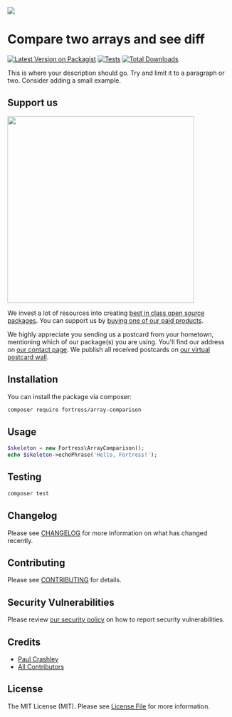 
[<img src="https://github-ads.s3.eu-central-1.amazonaws.com/support-ukraine.svg?t=1" />](https://supportukrainenow.org)

# Compare two arrays and see diff

[![Latest Version on Packagist](https://img.shields.io/packagist/v/fortress/array-comparison.svg?style=flat-square)](https://packagist.org/packages/fortress/array-comparison)
[![Tests](https://github.com/fortress/array-comparison/actions/workflows/run-tests.yml/badge.svg?branch=main)](https://github.com/fortress/array-comparison/actions/workflows/run-tests.yml)
[![Total Downloads](https://img.shields.io/packagist/dt/fortress/array-comparison.svg?style=flat-square)](https://packagist.org/packages/fortress/array-comparison)

This is where your description should go. Try and limit it to a paragraph or two. Consider adding a small example.

## Support us

[<img src="https://github-ads.s3.eu-central-1.amazonaws.com/array-comparison.jpg?t=1" width="419px" />](https://spatie.be/github-ad-click/array-comparison)

We invest a lot of resources into creating [best in class open source packages](https://spatie.be/open-source). You can support us by [buying one of our paid products](https://spatie.be/open-source/support-us).

We highly appreciate you sending us a postcard from your hometown, mentioning which of our package(s) you are using. You'll find our address on [our contact page](https://spatie.be/about-us). We publish all received postcards on [our virtual postcard wall](https://spatie.be/open-source/postcards).

## Installation

You can install the package via composer:

```bash
composer require fortress/array-comparison
```

## Usage

```php
$skeleton = new Fortress\ArrayComparison();
echo $skeleton->echoPhrase('Hello, Fortress!');
```

## Testing

```bash
composer test
```

## Changelog

Please see [CHANGELOG](CHANGELOG.md) for more information on what has changed recently.

## Contributing

Please see [CONTRIBUTING](https://github.com/spatie/.github/blob/main/CONTRIBUTING.md) for details.

## Security Vulnerabilities

Please review [our security policy](../../security/policy) on how to report security vulnerabilities.

## Credits

- [Paul Crashley](https://github.com/Fortress)
- [All Contributors](../../contributors)

## License

The MIT License (MIT). Please see [License File](LICENSE.md) for more information.

